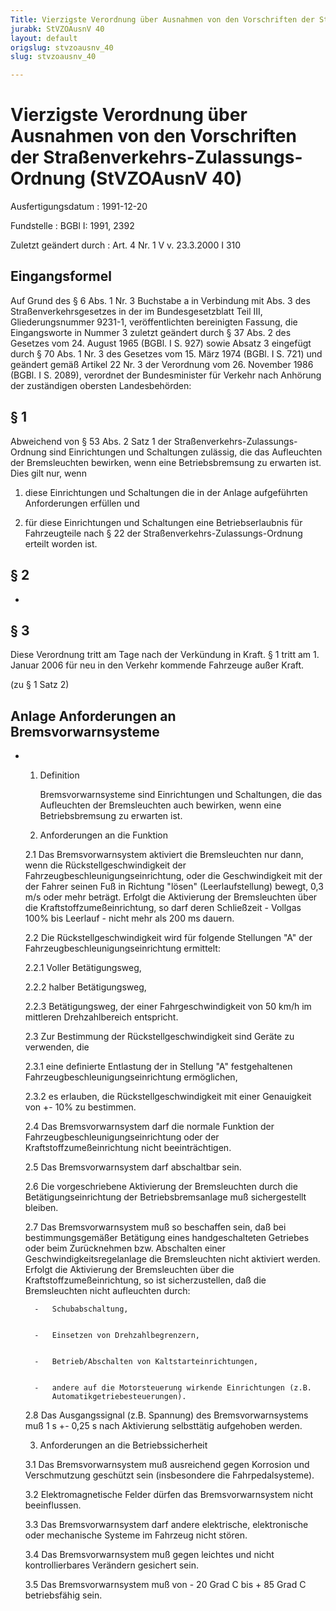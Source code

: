 ```yaml
---
Title: Vierzigste Verordnung über Ausnahmen von den Vorschriften der Straßenverkehrs-Zulassungs-Ordnung
jurabk: StVZOAusnV 40
layout: default
origslug: stvzoausnv_40
slug: stvzoausnv_40

---
```


# Vierzigste Verordnung über Ausnahmen von den Vorschriften der Straßenverkehrs-Zulassungs-Ordnung (StVZOAusnV 40)

Ausfertigungsdatum
:   1991-12-20

Fundstelle
:   BGBl I: 1991, 2392

Zuletzt geändert durch
:   Art. 4 Nr. 1 V v. 23.3.2000 I 310


## Eingangsformel

Auf Grund des § 6 Abs. 1 Nr. 3 Buchstabe a in Verbindung mit Abs. 3
des Straßenverkehrsgesetzes in der im Bundesgesetzblatt Teil III,
Gliederungsnummer 9231-1, veröffentlichten bereinigten Fassung, die
Eingangsworte in Nummer 3 zuletzt geändert durch § 37 Abs. 2 des
Gesetzes vom 24. August 1965 (BGBl. I S. 927) sowie Absatz 3 eingefügt
durch § 70 Abs. 1 Nr. 3 des Gesetzes vom 15. März 1974 (BGBl. I S.
721) und geändert gemäß Artikel 22 Nr. 3 der Verordnung vom 26.
November 1986 (BGBl. I S. 2089), verordnet der Bundesminister für
Verkehr nach Anhörung der zuständigen obersten Landesbehörden:


## § 1

Abweichend von § 53 Abs. 2 Satz 1 der Straßenverkehrs-Zulassungs-
Ordnung sind Einrichtungen und Schaltungen zulässig, die das
Aufleuchten der Bremsleuchten bewirken, wenn eine Betriebsbremsung zu
erwarten ist. Dies gilt nur, wenn

1.  diese Einrichtungen und Schaltungen die in der Anlage aufgeführten
    Anforderungen erfüllen und


2.  für diese Einrichtungen und Schaltungen eine Betriebserlaubnis für
    Fahrzeugteile nach § 22 der Straßenverkehrs-Zulassungs-Ordnung erteilt
    worden ist.





## § 2

-


## § 3

Diese Verordnung tritt am Tage nach der Verkündung in Kraft. § 1 tritt
am 1. Januar 2006 für neu in den Verkehr kommende Fahrzeuge außer
Kraft.

(zu § 1 Satz 2)

## Anlage Anforderungen an Bremsvorwarnsysteme


*
    1.  Definition

        Bremsvorwarnsysteme sind Einrichtungen und Schaltungen, die das
        Aufleuchten der Bremsleuchten auch bewirken, wenn eine
        Betriebsbremsung zu erwarten ist.


    2.  Anforderungen an die Funktion


    2.1 Das Bremsvorwarnsystem aktiviert die Bremsleuchten nur dann, wenn die
        Rückstellgeschwindigkeit der Fahrzeugbeschleunigungseinrichtung, oder
        die Geschwindigkeit mit der der Fahrer seinen Fuß in Richtung "lösen"
        (Leerlaufstellung) bewegt, 0,3 m/s oder mehr beträgt. Erfolgt die
        Aktivierung der Bremsleuchten über die Kraftstoffzumeßeinrichtung, so
        darf deren Schließzeit - Vollgas 100% bis Leerlauf - nicht mehr als
        200 ms dauern.


    2.2 Die Rückstellgeschwindigkeit wird für folgende Stellungen "A" der
        Fahrzeugbeschleunigungseinrichtung ermittelt:


    2.2.1 Voller Betätigungsweg,


    2.2.2 halber Betätigungsweg,


    2.2.3 Betätigungsweg, der einer Fahrgeschwindigkeit von 50 km/h im mittleren
        Drehzahlbereich entspricht.


    2.3 Zur Bestimmung der Rückstellgeschwindigkeit sind Geräte zu verwenden,
        die


    2.3.1 eine definierte Entlastung der in Stellung "A" festgehaltenen
        Fahrzeugbeschleunigungseinrichtung ermöglichen,


    2.3.2 es erlauben, die Rückstellgeschwindigkeit mit einer Genauigkeit von
        +- 10% zu bestimmen.


    2.4 Das Bremsvorwarnsystem darf die normale Funktion der
        Fahrzeugbeschleunigungseinrichtung oder der Kraftstoffzumeßeinrichtung
        nicht beeinträchtigen.


    2.5 Das Bremsvorwarnsystem darf abschaltbar sein.


    2.6 Die vorgeschriebene Aktivierung der Bremsleuchten durch die
        Betätigungseinrichtung der Betriebsbremsanlage muß sichergestellt
        bleiben.


    2.7 Das Bremsvorwarnsystem muß so beschaffen sein, daß bei
        bestimmungsgemäßer Betätigung eines handgeschalteten Getriebes oder
        beim Zurücknehmen bzw. Abschalten einer Geschwindigkeitsregelanlage
        die Bremsleuchten nicht aktiviert werden. Erfolgt die Aktivierung der
        Bremsleuchten über die Kraftstoffzumeßeinrichtung, so ist
        sicherzustellen, daß die Bremsleuchten nicht aufleuchten durch:

        -   Schubabschaltung,


        -   Einsetzen von Drehzahlbegrenzern,


        -   Betrieb/Abschalten von Kaltstarteinrichtungen,


        -   andere auf die Motorsteuerung wirkende Einrichtungen (z.B.
            Automatikgetriebesteuerungen).





    2.8 Das Ausgangssignal (z.B. Spannung) des Bremsvorwarnsystems muß
        1 s +- 0,25 s nach Aktivierung selbsttätig aufgehoben werden.


    3.  Anforderungen an die Betriebssicherheit


    3.1 Das Bremsvorwarnsystem muß ausreichend gegen Korrosion und
        Verschmutzung geschützt sein (insbesondere die Fahrpedalsysteme).


    3.2 Elektromagnetische Felder dürfen das Bremsvorwarnsystem nicht
        beeinflussen.


    3.3 Das Bremsvorwarnsystem darf andere elektrische, elektronische oder
        mechanische Systeme im Fahrzeug nicht stören.


    3.4 Das Bremsvorwarnsystem muß gegen leichtes und nicht kontrollierbares
        Verändern gesichert sein.


    3.5 Das Bremsvorwarnsystem muß von
        - 20 Grad C bis
        + 85 Grad C betriebsfähig sein.








